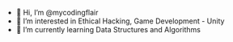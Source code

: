 - 👋 Hi, I’m @mycodingflair
- 👀 I’m interested in Ethical Hacking, Game Development - Unity
- 🌱 I’m currently learning Data Structures and Algorithms

<!---
mycodingflair/mycodingflair is a ✨ special ✨ repository because its `README.md` (this file) appears on your GitHub profile.
You can click the Preview link to take a look at your changes.
--->
